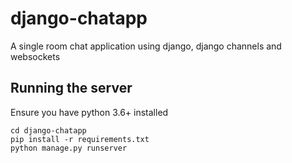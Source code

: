 # django-chatapp

A single room chat application using django, django channels and websockets


## Running the server
Ensure you have python 3.6+ installed

```
cd django-chatapp
pip install -r requirements.txt
python manage.py runserver
```
